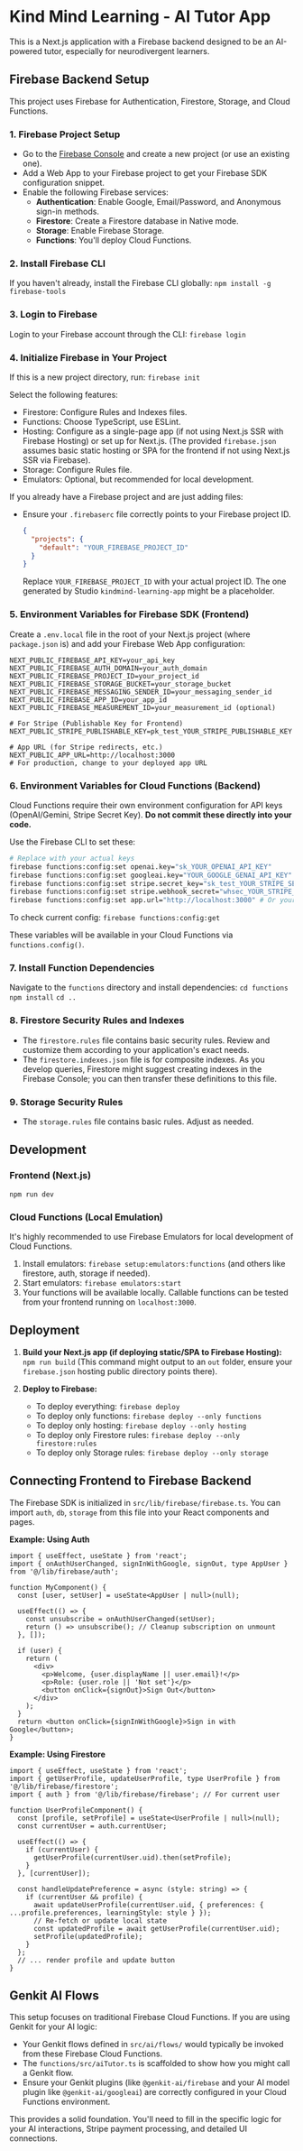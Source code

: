 
# Kind Mind Learning - AI Tutor App

This is a Next.js application with a Firebase backend designed to be an AI-powered tutor, especially for neurodivergent learners.

## Firebase Backend Setup

This project uses Firebase for Authentication, Firestore, Storage, and Cloud Functions.

### 1. Firebase Project Setup

*   Go to the [Firebase Console](https://console.firebase.google.com/) and create a new project (or use an existing one).
*   Add a Web App to your Firebase project to get your Firebase SDK configuration snippet.
*   Enable the following Firebase services:
    *   **Authentication**: Enable Google, Email/Password, and Anonymous sign-in methods.
    *   **Firestore**: Create a Firestore database in Native mode.
    *   **Storage**: Enable Firebase Storage.
    *   **Functions**: You'll deploy Cloud Functions.

### 2. Install Firebase CLI

If you haven't already, install the Firebase CLI globally:
`npm install -g firebase-tools`

### 3. Login to Firebase

Login to your Firebase account through the CLI:
`firebase login`

### 4. Initialize Firebase in Your Project

If this is a new project directory, run:
`firebase init`

Select the following features:
*   Firestore: Configure Rules and Indexes files.
*   Functions: Choose TypeScript, use ESLint.
*   Hosting: Configure as a single-page app (if not using Next.js SSR with Firebase Hosting) or set up for Next.js. (The provided `firebase.json` assumes basic static hosting or SPA for the frontend if not using Next.js SSR via Firebase).
*   Storage: Configure Rules file.
*   Emulators: Optional, but recommended for local development.

If you already have a Firebase project and are just adding files:
*   Ensure your `.firebaserc` file correctly points to your Firebase project ID.
    ```json
    {
      "projects": {
        "default": "YOUR_FIREBASE_PROJECT_ID"
      }
    }
    ```
    Replace `YOUR_FIREBASE_PROJECT_ID` with your actual project ID. The one generated by Studio `kindmind-learning-app` might be a placeholder.

### 5. Environment Variables for Firebase SDK (Frontend)

Create a `.env.local` file in the root of your Next.js project (where `package.json` is) and add your Firebase Web App configuration:

```env
NEXT_PUBLIC_FIREBASE_API_KEY=your_api_key
NEXT_PUBLIC_FIREBASE_AUTH_DOMAIN=your_auth_domain
NEXT_PUBLIC_FIREBASE_PROJECT_ID=your_project_id
NEXT_PUBLIC_FIREBASE_STORAGE_BUCKET=your_storage_bucket
NEXT_PUBLIC_FIREBASE_MESSAGING_SENDER_ID=your_messaging_sender_id
NEXT_PUBLIC_FIREBASE_APP_ID=your_app_id
NEXT_PUBLIC_FIREBASE_MEASUREMENT_ID=your_measurement_id (optional)

# For Stripe (Publishable Key for Frontend)
NEXT_PUBLIC_STRIPE_PUBLISHABLE_KEY=pk_test_YOUR_STRIPE_PUBLISHABLE_KEY

# App URL (for Stripe redirects, etc.)
NEXT_PUBLIC_APP_URL=http://localhost:3000 
# For production, change to your deployed app URL
```

### 6. Environment Variables for Cloud Functions (Backend)

Cloud Functions require their own environment configuration for API keys (OpenAI/Gemini, Stripe Secret Key). **Do not commit these directly into your code.**

Use the Firebase CLI to set these:

```bash
# Replace with your actual keys
firebase functions:config:set openai.key="sk_YOUR_OPENAI_API_KEY"
firebase functions:config:set googleai.key="YOUR_GOOGLE_GENAI_API_KEY" # If using Genkit with Google AI
firebase functions:config:set stripe.secret_key="sk_test_YOUR_STRIPE_SECRET_KEY"
firebase functions:config:set stripe.webhook_secret="whsec_YOUR_STRIPE_WEBHOOK_SECRET_FOR_TESTING"
firebase functions:config:set app.url="http://localhost:3000" # Or your production URL
```

To check current config:
`firebase functions:config:get`

These variables will be available in your Cloud Functions via `functions.config()`.

### 7. Install Function Dependencies

Navigate to the `functions` directory and install dependencies:
`cd functions`
`npm install`
`cd ..`

### 8. Firestore Security Rules and Indexes

*   The `firestore.rules` file contains basic security rules. Review and customize them according to your application's exact needs.
*   The `firestore.indexes.json` file is for composite indexes. As you develop queries, Firestore might suggest creating indexes in the Firebase Console; you can then transfer these definitions to this file.

### 9. Storage Security Rules

*   The `storage.rules` file contains basic rules. Adjust as needed.

## Development

### Frontend (Next.js)
`npm run dev`

### Cloud Functions (Local Emulation)
It's highly recommended to use Firebase Emulators for local development of Cloud Functions.
1.  Install emulators: `firebase setup:emulators:functions` (and others like firestore, auth, storage if needed).
2.  Start emulators: `firebase emulators:start`
3.  Your functions will be available locally. Callable functions can be tested from your frontend running on `localhost:3000`.

## Deployment

1.  **Build your Next.js app (if deploying static/SPA to Firebase Hosting):**
    `npm run build`
    (This command might output to an `out` folder, ensure your `firebase.json` hosting public directory points there).

2.  **Deploy to Firebase:**
    *   To deploy everything: `firebase deploy`
    *   To deploy only functions: `firebase deploy --only functions`
    *   To deploy only hosting: `firebase deploy --only hosting`
    *   To deploy only Firestore rules: `firebase deploy --only firestore:rules`
    *   To deploy only Storage rules: `firebase deploy --only storage`

## Connecting Frontend to Firebase Backend

The Firebase SDK is initialized in `src/lib/firebase/firebase.ts`. You can import `auth`, `db`, `storage` from this file into your React components and pages.

**Example: Using Auth**
```tsx
import { useEffect, useState } from 'react';
import { onAuthUserChanged, signInWithGoogle, signOut, type AppUser } from '@/lib/firebase/auth';

function MyComponent() {
  const [user, setUser] = useState<AppUser | null>(null);

  useEffect(() => {
    const unsubscribe = onAuthUserChanged(setUser);
    return () => unsubscribe(); // Cleanup subscription on unmount
  }, []);

  if (user) {
    return (
      <div>
        <p>Welcome, {user.displayName || user.email}!</p>
        <p>Role: {user.role || 'Not set'}</p>
        <button onClick={signOut}>Sign Out</button>
      </div>
    );
  }
  return <button onClick={signInWithGoogle}>Sign in with Google</button>;
}
```

**Example: Using Firestore**
```tsx
import { useEffect, useState } from 'react';
import { getUserProfile, updateUserProfile, type UserProfile } from '@/lib/firebase/firestore';
import { auth } from '@/lib/firebase/firebase'; // For current user

function UserProfileComponent() {
  const [profile, setProfile] = useState<UserProfile | null>(null);
  const currentUser = auth.currentUser;

  useEffect(() => {
    if (currentUser) {
      getUserProfile(currentUser.uid).then(setProfile);
    }
  }, [currentUser]);

  const handleUpdatePreference = async (style: string) => {
    if (currentUser && profile) {
      await updateUserProfile(currentUser.uid, { preferences: { ...profile.preferences, learningStyle: style } });
      // Re-fetch or update local state
      const updatedProfile = await getUserProfile(currentUser.uid);
      setProfile(updatedProfile);
    }
  };
  // ... render profile and update button
}
```

## Genkit AI Flows
This setup focuses on traditional Firebase Cloud Functions. If you are using Genkit for your AI logic:
*   Your Genkit flows defined in `src/ai/flows/` would typically be invoked from these Firebase Cloud Functions.
*   The `functions/src/aiTutor.ts` is scaffolded to show how you might call a Genkit flow.
*   Ensure your Genkit plugins (like `@genkit-ai/firebase` and your AI model plugin like `@genkit-ai/googleai`) are correctly configured in your Cloud Functions environment.

This provides a solid foundation. You'll need to fill in the specific logic for your AI interactions, Stripe payment processing, and detailed UI connections.
